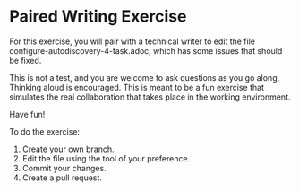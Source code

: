 # Paired Writing Exercise

For this exercise, you will pair with a technical writer to edit the file configure-autodiscovery-4-task.adoc, which has some issues that should be fixed.

This is not a test, and you are welcome to ask questions as you go along. Thinking aloud is encouraged. This is meant to be a fun exercise that simulates the real collaboration that takes place in the working environment.

Have fun!

To do the exercise:

1. Create your own branch.
2. Edit the file using the tool of your preference.
3. Commit your changes.
4. Create a pull request.
